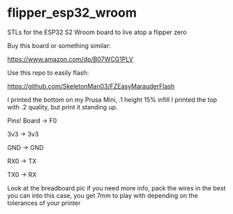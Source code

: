 # flipper_esp32_wroom
STLs for the ESP32 S2 Wroom board to live atop a flipper zero

Buy this board or something similar:

https://www.amazon.com/dp/B07WCG1PLV

Use this repo to easily flash:

https://github.com/SkeletonMan03/FZEasyMarauderFlash

I printed the bottom on my Prusa Mini, .1 height 15% infill
I printed the top with .2 quality, but print it standing up.  

Pins!
Board -> F0

3v3 -> 3v3 

GND -> GND

RX0 -> TX

TX0 -> RX

Look at the breadboard pic if you need more info, pack the wires in the best you can into this case, you get 7mm to play with depending on the tolerances of your printer
